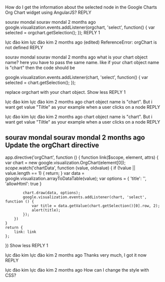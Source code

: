 How do I get the information about the selected node in the Google Charts Org Chart widget  using AngularJS?﻿
REPLY



sourav mondal
sourav mondal
2 months ago
google.visualization.events.addListener(orgchart, 'select', function() {
  var selected = orgchart.getSelection();
});﻿
REPLY
1



lực đào kim
lực đào kim
2 months ago (edited)
ReferenceError: orgChart is not defined﻿
REPLY



sourav mondal
sourav mondal
2 months ago
what is your chart object name? here you have to pass the same name. like if your chart object name is "chart" then the code should be 

google.visualization.events.addListener(chart, 'select', function() {
  var selected = chart.getSelection();
});

replace orgchart with your chart object.﻿
Show less
REPLY
1



lực đào kim
lực đào kim
2 months ago
chart object name is "chart". But i want get value "Tiltle" as your example when a user clicks on a node﻿
REPLY



lực đào kim
lực đào kim
2 months ago
chart object name is "chart". But i want get value "Tiltle" as your example when a user clicks on a node﻿
REPLY



sourav mondal
sourav mondal
2 months ago
Update the orgChart directive 
-------------------------------------------------------

app.directive('orgChart', function () {
    function link($scope, element, attrs) {
        var chart = new google.visualization.OrgChart(element[0]);
        $scope.$watch('chartData', function (value, oldvalue) {
            if (!value || value.length == 1) {
                return;
            }
            var data = google.visualization.arrayToDataTable(value);
            var options = {
                'title': '',
                'allowHtml': true
            }
            
            chart.draw(data, options);
            google.visualization.events.addListener(chart, 'select', function () {
                var title = data.getValue(chart.getSelection()[0].row, 2);
                alert(title);
            });
        })
    }
    return {
        link: link
    };
})﻿
Show less
REPLY
1



lực đào kim
lực đào kim
2 months ago
Thanks very much, I got it now﻿
REPLY



lực đào kim
lực đào kim
2 months ago
How can I change the style with CSS?﻿




